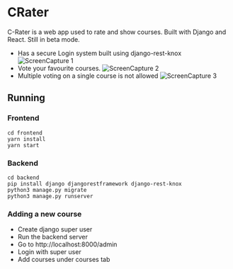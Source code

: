 # CRater
C-Rater is a web app used to rate and show courses.
Built with Django and React.
Still in beta mode.

* Has a secure Login system built using django-rest-knox
![ScreenCapture 1](https://github.com/jijinkh/CRater/blob/main/ScreenCapture/3.gif)
* Vote your favourite courses.
![ScreenCapture 2](https://github.com/jijinkh/CRater/blob/main/ScreenCapture/2.gif)
* Multiple voting on a single course is not allowed
![ScreenCapture 3](https://github.com/jijinkh/CRater/blob/main/ScreenCapture/1.gif)

## Running

### Frontend

	cd frontend
	yarn install
	yarn start

### Backend

	cd backend
	pip install django djangorestframework django-rest-knox
	python3 manage.py migrate
	python3 manage.py runserver

### Adding a new course
* Create django super user
* Run the backend server
* Go to http://localhost:8000/admin
* Login with super user
* Add courses under courses tab

